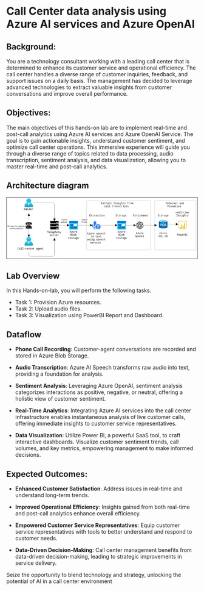 # Call Center data analysis using Azure AI services and Azure OpenAI 

## Background:
You are a technology consultant working with a leading call center that is determined to enhance its customer service and operational efficiency. The call center handles a diverse range of customer inquiries, feedback, and support issues on a daily basis. The management has decided to leverage advanced technologies to extract valuable insights from customer conversations and improve overall performance.

## Objectives:
The main objectives of this hands-on lab are to implement real-time and post-call analytics using Azure AI services and Azure OpenAI Service. The goal is to gain actionable insights, understand customer sentiment, and optimize call center operations. This immersive experience will guide you through a diverse range of topics related to data processing, audio transcription, sentiment analysis, and data visualization, allowing you to master real-time and post-call analytics.

## Architecture diagram

 ![](images/archydiagramnew.png)

## Lab Overview

In this Hands-on-lab, you will perform the following tasks.

+ Task 1: Provision Azure resources.
+ Task 2: Upload audio files.
+ Task 3: Visualization using PowerBI Report and Dashboard.

## Dataflow

* **Phone Call Recording**:
   Customer-agent conversations are recorded and stored in Azure Blob Storage.

* **Audio Transcription**:
    Azure AI Speech transforms raw audio into text, providing a foundation for analysis.

* **Sentiment Analysis**:
    Leveraging Azure OpenAI, sentiment analysis categorizes interactions as positive, negative, or neutral, offering a holistic view of customer sentiment.

* **Real-Time Analytics**:
    Integrating Azure AI services into the call center infrastructure enables instantaneous analysis of live customer calls, offering immediate insights to customer service representatives.

* **Data Visualization**:
    Utilize Power BI, a powerful SaaS tool, to craft interactive dashboards. Visualize customer sentiment trends, call volumes, and key metrics, empowering management to make informed decisions.

## Expected Outcomes:

* **Enhanced Customer Satisfaction**:
     Address issues in real-time and understand long-term trends.

* **Improved Operational Efficiency**:
     Insights gained from both real-time and post-call analytics enhance overall efficiency.

* **Empowered Customer Service Representatives**:
     Equip customer service representatives with tools to better understand and respond to customer needs.

* **Data-Driven Decision-Making**:
     Call center management benefits from data-driven decision-making, leading to strategic improvements in service delivery.


Seize the opportunity to blend technology and strategy, unlocking the potential of AI in a call center environment
